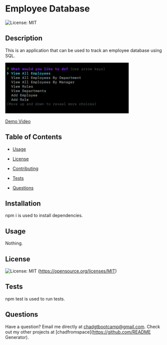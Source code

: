 # Employee Database

  ![License: MIT](https://img.shields.io/badge/License-MIT-yellow.svg)

  ## Description

  This is an application that can be used to track an employee database using SQL.

   ![IMG](./assets/img/img.png)
   
   [Demo Video](https://drive.google.com/file/d/1qQ_T50XK1hEzRGsZnixfX8_1carn3Yrn/view?usp=sharing)

  ## Table of Contents

  * [Usage](#usage)

  * [License](#license)

  * [Contributing](#contributing)

  * [Tests](#tests)

  * [Questions](#questions)

  ## Installation

  npm i is used to install dependencies.

  ## Usage

  Nothing.

  ## License

  ![License: MIT](https://img.shields.io/badge/License-MIT-yellow.svg)
  (https://opensource.org/licenses/MIT)

  ## Tests

  npm test is used to run tests.

  ## Questions

  Have a question? Email me directly at chadgtbootcamp@gmail.com.
  Check out my other projects at [chadfromspace](https://github.com/README Generator).